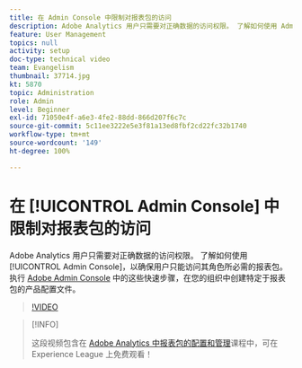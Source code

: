 ```yaml
---
title: 在 Admin Console 中限制对报表包的访问
description: Adobe Analytics 用户只需要对正确数据的访问权限。 了解如何使用 Admin Console，以确保用户只能访问其角色所必需的报表包。 执行 Adobe Admin Console 中的这些快速步骤，在您的组织中创建特定于报表包的产品配置文件。
feature: User Management
topics: null
activity: setup
doc-type: technical video
team: Evangelism
thumbnail: 37714.jpg
kt: 5870
topic: Administration
role: Admin
level: Beginner
exl-id: 71050e4f-a6e3-4fe2-88dd-866d207f6c7c
source-git-commit: 5c11ee3222e5e3f81a13ed8fbf2cd22fc32b1740
workflow-type: tm+mt
source-wordcount: '149'
ht-degree: 100%

---
```


# 在 [!UICONTROL Admin Console] 中限制对报表包的访问

Adobe Analytics 用户只需要对正确数据的访问权限。 了解如何使用 [!UICONTROL Admin Console]，以确保用户只能访问其角色所必需的报表包。 执行 [Adobe Admin Console](https://adminconsole.adobe.com/) 中的这些快速步骤，在您的组织中创建特定于报表包的产品配置文件。

>[!VIDEO](https://video.tv.adobe.com/v/37714/?quality=12&learn=on)

>[!INFO]
>
> 这段视频包含在 [Adobe Analytics 中报表包的配置和管理](https://experienceleague.adobe.com/?recommended=Analytics-A-1-2021.1.administration)课程中，可在 Experience League 上免费观看！